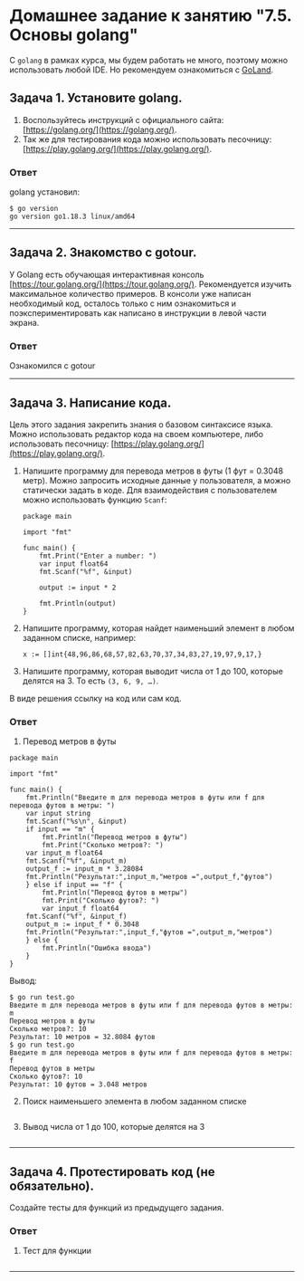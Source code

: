 # Домашнее задание к занятию "7.5. Основы golang"

С `golang` в рамках курса, мы будем работать не много, поэтому можно использовать любой IDE. 
Но рекомендуем ознакомиться с [GoLand](https://www.jetbrains.com/ru-ru/go/).  

## Задача 1. Установите golang.
1. Воспользуйтесь инструкций с официального сайта: [https://golang.org/](https://golang.org/).
2. Так же для тестирования кода можно использовать песочницу: [https://play.golang.org/](https://play.golang.org/).

### Ответ
golang установил:
``` 
$ go version
go version go1.18.3 linux/amd64
```
---
## Задача 2. Знакомство с gotour.
У Golang есть обучающая интерактивная консоль [https://tour.golang.org/](https://tour.golang.org/). 
Рекомендуется изучить максимальное количество примеров. В консоли уже написан необходимый код, 
осталось только с ним ознакомиться и поэкспериментировать как написано в инструкции в левой части экрана.  
### Ответ
Ознакомился с gotour

---
## Задача 3. Написание кода. 
Цель этого задания закрепить знания о базовом синтаксисе языка. Можно использовать редактор кода 
на своем компьютере, либо использовать песочницу: [https://play.golang.org/](https://play.golang.org/).

1. Напишите программу для перевода метров в футы (1 фут = 0.3048 метр). Можно запросить исходные данные 
у пользователя, а можно статически задать в коде.
    Для взаимодействия с пользователем можно использовать функцию `Scanf`:
    ```
    package main
    
    import "fmt"
    
    func main() {
        fmt.Print("Enter a number: ")
        var input float64
        fmt.Scanf("%f", &input)
    
        output := input * 2
    
        fmt.Println(output)    
    }
    ```
 
2. Напишите программу, которая найдет наименьший элемент в любом заданном списке, например:
    ```
    x := []int{48,96,86,68,57,82,63,70,37,34,83,27,19,97,9,17,}
    ```
3. Напишите программу, которая выводит числа от 1 до 100, которые делятся на 3. То есть `(3, 6, 9, …)`.

В виде решения ссылку на код или сам код. 

### Ответ
1. Перевод метров в футы
``` 
package main

import "fmt"

func main() {
    fmt.Println("Введите m для перевода метров в футы или f для перевода футов в метры: ")
    var input string
    fmt.Scanf("%s\n", &input)
    if input == "m" {
        fmt.Println("Перевод метров в футы")
        fmt.Print("Сколько метров?: ")
    var input_m float64
    fmt.Scanf("%f", &input_m)
    output_f := input_m * 3.28084
    fmt.Println("Результат:",input_m,"метров =",output_f,"футов")
    } else if input == "f" {
        fmt.Println("Перевод футов в метры")
        fmt.Print("Сколько футов?: ")
        var input_f float64
    fmt.Scanf("%f", &input_f)
    output_m := input_f * 0.3048
    fmt.Println("Результат:",input_f,"футов =",output_m,"метров")
    } else {
        fmt.Println("Ошибка ввода")
    }
}
```
Вывод:
```
$ go run test.go 
Введите m для перевода метров в футы или f для перевода футов в метры: 
m
Перевод метров в футы
Сколько метров?: 10
Результат: 10 метров = 32.8084 футов
$ go run test.go 
Введите m для перевода метров в футы или f для перевода футов в метры: 
f
Перевод футов в метры
Сколько футов?: 10
Результат: 10 футов = 3.048 метров
```
2. Поиск наименьшего элемента в любом заданном списке
``` 

```
3. Вывод числа от 1 до 100, которые делятся на 3
``` 

```
---
## Задача 4. Протестировать код (не обязательно).

Создайте тесты для функций из предыдущего задания. 

### Ответ
1. Тест для функции 
``` 

```
---
